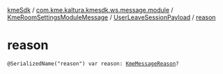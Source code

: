 [kmeSdk](../../../index.md) / [com.kme.kaltura.kmesdk.ws.message.module](../../index.md) / [KmeRoomSettingsModuleMessage](../index.md) / [UserLeaveSessionPayload](index.md) / [reason](./reason.md)

# reason

`@SerializedName("reason") var reason: `[`KmeMessageReason`](../../../com.kme.kaltura.kmesdk.ws.message/-kme-message-reason/index.md)`?`